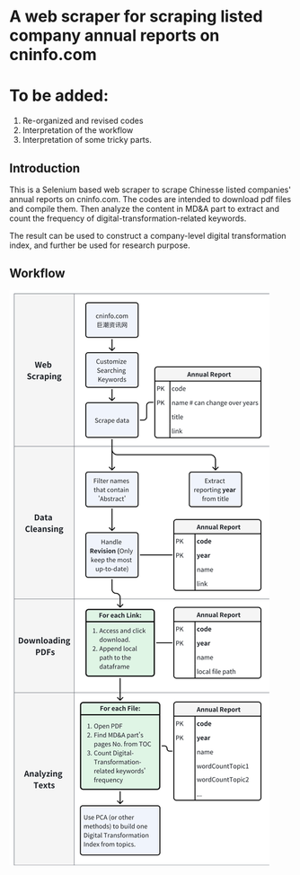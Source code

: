 # A web scraper for scraping listed company annual reports on cninfo.com

# To be added:
1. Re-organized and revised codes
2. Interpretation of the workflow
3. Interpretation of some tricky parts.

## Introduction
This is a Selenium based web scraper to scrape Chinesse listed companies' annual reports on cninfo.com. The codes are intended to download pdf files and compile them. Then analyze the content in MD&A part to extract and count the frequency of digital-transformation-related keywords. 

The result can be used to construct a company-level digital transformation index, and further be used for research purpose.

## Workflow
![Flowchart](./Images/workflow.png)
